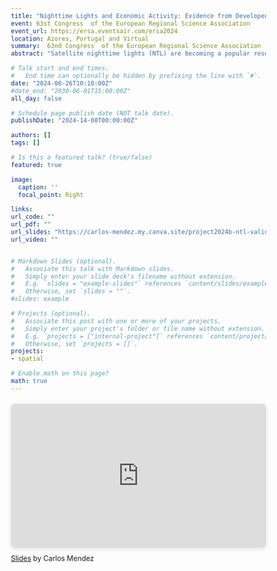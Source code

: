 ```yaml
---
title: "Nighttime Lights and Economic Activity: Evidence from Developed and Developing Countries"
event: 63st Congress  of the European Regional Science Association   
event_url: https://ersa.eventsair.com/ersa2024
location: Azores, Portugal and Virtual
summary:  63nd Congress  of the European Regional Science Association   
abstract: "Satellite nighttime lights (NTL) are becoming a popular resource for assessing economic performance across countries and subnational regions. However, most economic studies use outdated and imprecise data from the Defense Meteorological Satellite Program (DMSP). This study compares the predictive economic content of nightlight images from the Visible Infrared Imaging Radiometer Suite (VIIRS) and newly processed images from the Defense Meteorological Satellite Program (DMSP). Specifically, we analyze the predictive performance of NTL luminosity across 139 countries and 1,557 subnational regions during the 2013-2019 period. The main findings of our multi-country and multi-region analyses are threefold. First, consistent with the findings from single-country analyses, NTL luminosity better predicts economic differences between economies than economic changes within a single economy over time. Second, both VIIRS and the new DMSP products perform similarly at the national level, but VIIRS excels for subnational analysis in developing countries. Third, at the national level, NTL inequality correlates with GDP inequality in developing countries, but this relationship fails to hold in developed countries. Across subnational regions of developing countries, the VIIRS data offers a more accurate characterization of economic inequality compared to the DMSP data. Overall, these results highlight how improved geospatial measurement technologies can advance our understanding of economic activity."

# Talk start and end times.
#   End time can optionally be hidden by prefixing the line with `#`.
date: "2024-08-26T10:10:00Z"
#date_end: "2030-06-01T15:00:00Z"
all_day: false

# Schedule page publish date (NOT talk date).
publishDate: "2024-14-08T00:00:00Z"

authors: []
tags: []

# Is this a featured talk? (true/false)
featured: true

image:
  caption: ''
  focal_point: Right

links:
url_code: ""
url_pdf: ""
url_slides: "https://carlos-mendez.my.canva.site/project2024b-ntl-validation"
url_video: ""


# Markdown Slides (optional).
#   Associate this talk with Markdown slides.
#   Simply enter your slide deck's filename without extension.
#   E.g. `slides = "example-slides"` references `content/slides/example-slides.md`.
#   Otherwise, set `slides = ""`.
#slides: example

# Projects (optional).
#   Associate this post with one or more of your projects.
#   Simply enter your project's folder or file name without extension.
#   E.g. `projects = ["internal-project"]` references `content/project/deep-learning/index.md`.
#   Otherwise, set `projects = []`.
projects:
- spatial

# Enable math on this page?
math: true
---
```



<div style="position: relative; width: 100%; height: 0; padding-top: 56.2500%;
 padding-bottom: 0; box-shadow: 0 2px 8px 0 rgba(63,69,81,0.16); margin-top: 1.6em; margin-bottom: 0.9em; overflow: hidden;
 border-radius: 8px; will-change: transform;">
  <iframe loading="lazy" style="position: absolute; width: 100%; height: 100%; top: 0; left: 0; border: none; padding: 0;margin: 0;"
    src="https:&#x2F;&#x2F;www.canva.com&#x2F;design&#x2F;DAGB5gQwZIo&#x2F;YSFSWcQV5Mgyihi4p6mTdw&#x2F;view?embed" allowfullscreen="allowfullscreen" allow="fullscreen">
  </iframe>
</div>
<a href="https:&#x2F;&#x2F;www.canva.com&#x2F;design&#x2F;DAGB5gQwZIo&#x2F;YSFSWcQV5Mgyihi4p6mTdw&#x2F;view?utm_content=DAGB5gQwZIo&amp;utm_campaign=designshare&amp;utm_medium=embeds&amp;utm_source=link" target="_blank" rel="noopener">Slides</a> by Carlos Mendez

